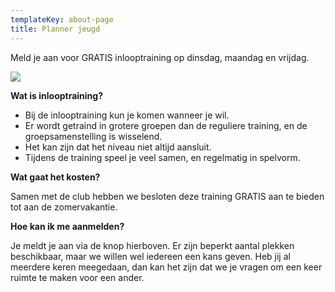 ```yaml
---
templateKey: about-page
title: Planner jeugd
---
```


Meld je aan voor GRATIS inlooptraining op dinsdag, maandag en vrijdag.

<a href="https://form.jotform.com/Inspire_tennis/inloop-training"><img src="https://res.cloudinary.com/junior-joy/image/upload/v1592763378/knop_aanmeld_paqvyz.png"></a>
 
 
<b>Wat is inlooptraining?</b></p>

- Bij de inlooptraining kun je komen wanneer je wil. 
- Er wordt getraind in grotere groepen dan de reguliere training, en de groepsamenstelling is wisselend. 
- Het kan zijn dat het niveau niet altijd aansluit. 
- Tijdens de training speel je veel samen, en regelmatig in spelvorm.

<b>Wat gaat het kosten?</b></p>

Samen met de club hebben we besloten deze training GRATIS aan te bieden tot aan de zomervakantie. 

<b>Hoe kan ik me aanmelden?</b></p>

Je meldt je aan via de knop hierboven. Er zijn beperkt aantal plekken beschikbaar, maar we willen wel iedereen een kans geven. 
Heb jij al meerdere keren meegedaan, dan kan het zijn dat we je vragen om een keer ruimte te maken voor een ander. 
